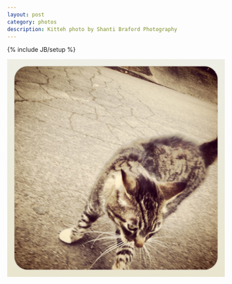 ```yaml
---
layout: post
category: photos
description: Kitteh photo by Shanti Braford Photography
---
```

{% include JB/setup %}

<a href="/photos/miscellaneous/kitteh.jpg" title="Kitteh"><img src="/photos/miscellaneous/kitteh.jpg" alt="Kitteh" /></a>

